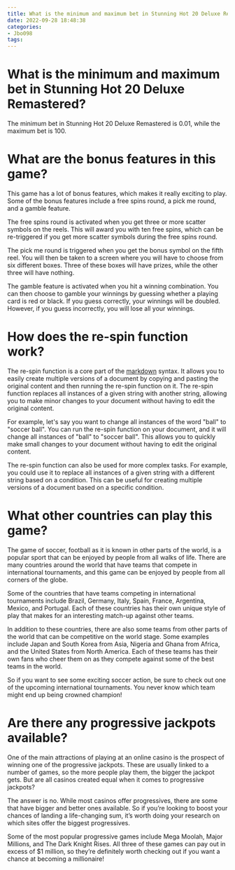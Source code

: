 ```yaml
---
title: What is the minimum and maximum bet in Stunning Hot 20 Deluxe Remastered
date: 2022-09-28 18:48:38
categories:
- Jbo098
tags:
---
```



# What is the minimum and maximum bet in Stunning Hot 20 Deluxe Remastered?

The minimum bet in Stunning Hot 20 Deluxe Remastered is 0.01, while the maximum bet is 100.

# What are the bonus features in this game?

This game has a lot of bonus features, which makes it really exciting to play. Some of the bonus features include a free spins round, a pick me round, and a gamble feature.

The free spins round is activated when you get three or more scatter symbols on the reels. This will award you with ten free spins, which can be re-triggered if you get more scatter symbols during the free spins round.

The pick me round is triggered when you get the bonus symbol on the fifth reel. You will then be taken to a screen where you will have to choose from six different boxes. Three of these boxes will have prizes, while the other three will have nothing.

The gamble feature is activated when you hit a winning combination. You can then choose to gamble your winnings by guessing whether a playing card is red or black. If you guess correctly, your winnings will be doubled. However, if you guess incorrectly, you will lose all your winnings.

# How does the re-spin function work?

The re-spin function is a core part of the [markdown](https://daringfireball.net/projects/markdown/) syntax. It allows you to easily create multiple versions of a document by copying and pasting the original content and then running the re-spin function on it. The re-spin function replaces all instances of a given string with another string, allowing you to make minor changes to your document without having to edit the original content.

For example, let's say you want to change all instances of the word "ball" to "soccer ball". You can run the re-spin function on your document, and it will change all instances of "ball" to "soccer ball". This allows you to quickly make small changes to your document without having to edit the original content.

The re-spin function can also be used for more complex tasks. For example, you could use it to replace all instances of a given string with a different string based on a condition. This can be useful for creating multiple versions of a document based on a specific condition.

# What other countries can play this game?

The game of soccer, football as it is known in other parts of the world, is a popular sport that can be enjoyed by people from all walks of life. There are many countries around the world that have teams that compete in international tournaments, and this game can be enjoyed by people from all corners of the globe.

Some of the countries that have teams competing in international tournaments include Brazil, Germany, Italy, Spain, France, Argentina, Mexico, and Portugal. Each of these countries has their own unique style of play that makes for an interesting match-up against other teams.

In addition to these countries, there are also some teams from other parts of the world that can be competitive on the world stage. Some examples include Japan and South Korea from Asia, Nigeria and Ghana from Africa, and the United States from North America. Each of these teams has their own fans who cheer them on as they compete against some of the best teams in the world.

So if you want to see some exciting soccer action, be sure to check out one of the upcoming international tournaments. You never know which team might end up being crowned champion!

# Are there any progressive jackpots available?

One of the main attractions of playing at an online casino is the prospect of winning one of the progressive jackpots. These are usually linked to a number of games, so the more people play them, the bigger the jackpot gets. But are all casinos created equal when it comes to progressive jackpots?

The answer is no. While most casinos offer progressives, there are some that have bigger and better ones available. So if you’re looking to boost your chances of landing a life-changing sum, it’s worth doing your research on which sites offer the biggest progressives.

Some of the most popular progressive games include Mega Moolah, Major Millions, and The Dark Knight Rises. All three of these games can pay out in excess of $1 million, so they’re definitely worth checking out if you want a chance at becoming a millionaire!